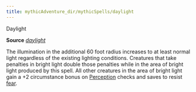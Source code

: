 ```yaml
---
title: mythicAdventure_dir/mythicSpells/daylight
---
```

Daylight

**Source** [_daylight_](spell_dir/daylight#_daylight)

The illumination in the additional 60 foot radius increases to at least normal light regardless of the existing lighting conditions. Creatures that take penalties in bright light double those penalties while in the area of bright light produced by this spell. All other creatures in the area of bright light gain a +2 circumstance bonus on [Perception](skills/perception#_perception) checks and saves to resist [fear](monster_dir/universalMonsterRules#_fear).

